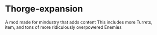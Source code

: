 # Thorge-expansion
A mod made for mindustry that adds content
This includes more Turrets, item, and tons of more ridiculously overpowered
Enemies

